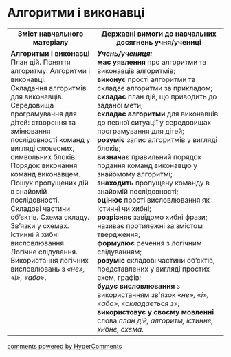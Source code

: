 <div id="hypercomments_widget" class="js-hypercomments-widget invisible"></div>

Алгоритми і виконавці
=============================================

<table>
  <tr>
    <td width="40%" align="center"><b>Зміст навчального матеріалу<b></td>
    <td width="60%" align="center"><b>Державні вимоги до навчальних досягнень учня/учениці</b></td>
  </tr>
  <tr>
    <td width="40%" style="vertical-align:top !important;">
    <b>Алгоритми і виконавці</b><br>
План дій. Поняття алгоритму. Алгоритми і виконавці. <br>
Складання алгоритмів для виконавців. <br>
Середовища програмування для дітей: створення та змінювання послідовності команд у вигляді словесних, символьних блоків.<br>
Порядок виконання команд виконавцем.<br>
Пошук пропущених дій в знайомій послідовності. <br>
Складові частини об’єктів. Схема складу. Зв’язки у схемах. <br>
Істинні й хибні висловлювання. Логічне слідування. Використання логічних висловлювань з <i>«не», «і», «або»</i>.<br>
    </td>
    <td width="60%" style="vertical-align:top !important;">
    <i><b>Учень/учениця:</b></i><br>
<b>має уявлення</b> про алгоритми та виконавців алгоритмів;<br>
<b>виконує</b> прості алгоритми та складає алгоритми за прикладом;<br>
<b>складає</b> план дій, що приводить до заданої мети; <br>
<b>складає алгоритми</b> для виконавців до певної ситуації у середовищах програмування  для дітей;<br>
<b>розуміє</b> запис алгоритмів у вигляді блоків; <br>
<b>визначає</b> правильний порядок подання команд виконавцю у знайомому алгоритмі;<br>
<b>знаходить</b> пропущену команду в знайомій послідовності; <br>
<b>оцінює</b> прості висловлювання як істинні чи хибні; <br>
<b>розрізняє</b> завідомо хибні фрази; називає протилежні за змістом твердження; <br>
<b>формулює</b> речення з логічним слідуванням;<br>
<b>розуміє</b> складові частини об’єктів, представлених у вигляді простих схем, графів;<br>
<b>будує висловлювання</b> з використанням зв'язок <i>«не», «і», «або», «складається з»</i>;<br>
<b>використовує у своєму мовленні</b> слова <i>план дій, алгоритм, істинне, хибне, схема</i>.<br>
	</td>
  </tr>
</table>

<div class="js-hypercomments-container">
<a href="http://hypercomments.com" class="hc-link" title="comments widget">comments powered by HyperComments</a>
</div>